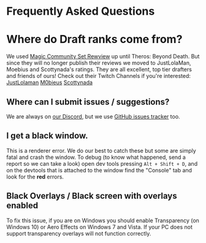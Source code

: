 # Frequently Asked Questions

# Where do Draft ranks come from?

We used [Magic Community Set Rewview](https://www.mtgcommunityreview.com/) up until Theros: Beyond Death. But since they will no longer publish their reviews we moved to JustLolaMan, Moebius and Scottynada's ratings. They are all excellent, top tier drafters and friends of ours! Check out their Twitch Channels if you're interested:
[JustLolaman](https://www.twitch.tv/JustLolaman)
[M0bieus](https://www.twitch.tv/M0bieus)
[Scottynada](https://www.twitch.tv/Scottynada)

## Where can I submit issues / suggestions?

We are always on [our Discord](https://discord.gg/K9bPkJy), but we use [GitHub issues tracker](https://github.com/Manuel-777/MTG-Arena-Tool/issues) too.

## I get a black window.

This is a renderer error. We do our best to catch these but some are simply fatal and crash the window. To debug (to know what happened, send a report so we can take a look) open dev tools pressing `Alt + Shift + D`, and on the devtools that is attached to the window find the "Console" tab and look for the **red** errors.

## Black Overlays / Black screen with overlays enabled

To fix this issue, if you are on Windows you should enable Transparency (on Windows 10) or Aero Effects on Windows 7 and Vista. If your PC does not support transparency overlays will not function correctly.
